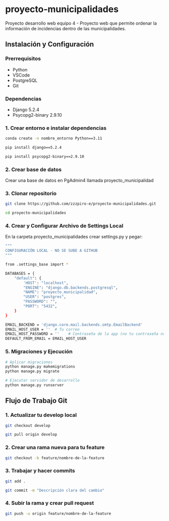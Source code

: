 # proyecto-municipalidades
Proyecto desarrollo web equipo 4 - Proyecto web que permite ordenar la información de incidencias dentro de las municipalidades.

## Instalación y Configuración

### Prerrequisitos
- Python
- VSCode
- PostgreSQL
- Git

### Dependencias
- Django 5.2.4
- Psycopg2-binary 2.9.10

### 1. Crear entorno e instalar dependencias
```bash
conda create -n nombre_entorno Python==3.11

pip install django==5.2.4

pip install psycopg2-binary==2.9.10
```

### 2. Crear base de datos
Crear una base de datos en PgAdmin4 llamada proyecto_municipalidad

### 3. Clonar repositorio
```bash
git clone https://github.com/zzzpiro-e/proyecto-municipalidades.git

cd proyecto-municipalidades
```

### 4. Crear y Configurar Archivo de Settings Local
En la carpeta proyecto_municipalidades crear settings.py y pegar:
```bash
"""
CONFIGURACIÓN LOCAL - NO SE SUBE A GITHUB
"""

from .settings_base import *

DATABASES = {
    "default": {
        'HOST': "localhost",
        "ENGINE": "django.db.backends.postgresql",
        "NAME": "proyecto_municipalidad",
        "USER": "postgres",
        "PASSWORD": "",
        "PORT": "5432",
    }
}

EMAIL_BACKEND = 'django.core.mail.backends.smtp.EmailBackend'
EMAIL_HOST_USER = ''  # Tu correo
EMAIL_HOST_PASSWORD = ''    # Contraseña de la app (no tu contraseña normal)
DEFAULT_FROM_EMAIL = EMAIL_HOST_USER
```

### 5. Migraciones y Ejecución
```bash
# Aplicar migraciones
python manage.py makemigrations
python manage.py migrate

# Ejecutar servidor de desarrollo
python manage.py runserver
```

## Flujo de Trabajo Git

### 1. Actualizar tu develop local
```bash
git checkout develop

git pull origin develop
```

### 2. Crear una rama nueva para tu feature
```bash
git checkout -b feature/nombre-de-la-feature
```

### 3. Trabajar y hacer commits
```bash
git add .

git commit -m "Descripción clara del cambio"
```

### 4. Subir la rama y crear pull request
```bash
git push -u origin feature/nombre-de-la-feature
```


